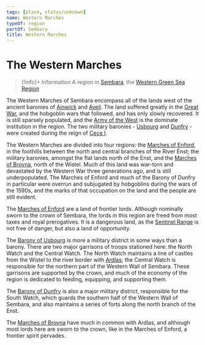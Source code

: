 ```yaml
---
tags: [place, status/unknown]
name: Western Marches
typeOf: region
partOf: Sembara
title: Western Marches
---
```

# The Western Marches
>[!info]+ Information
> A  region in [Sembara](<../sembara.md>), the [Western Green Sea Region](<../../../western-green-sea/western-green-sea-region.md>)

The Western Marches of Sembara encompass all of the lands west of the ancient baronies of [Ainwick](<../barony-of-ainwick/barony-of-ainwick.md>) and [Aveil](<../barony-of-aveil/barony-of-aveil.md>). The land suffered greatly in the [Great War](<../../../../events/1500s/great-war.md>), and the hobgoblin wars that followed, and has only slowly recovered. It is still sparsely populated, and the [Army of the West](<../../../../groups/sembaran-army/army-of-the-west.md>) is the dominate institution in the region. The two military baronies - [Usbourg](<./barony-of-usbourg.md>) and [Dunfry](<./barony-of-dunfry.md>) - were created during the reign of [Cece I](<../../../../people/historical-figures/sembaran-royalty/cece-i.md>).

The Western Marches are divided into four regions: the [Marches of Enford](<./marches-of-enford.md>), in the foothills between the north and central branches of the River Enst;  the military baronies, amongst the flat lands north of the Enst, and the [Marches of Brovna](<./marches-of-brovna.md>), north of the Wistel. Much of this land was war-torn and devastated by the Western War three generations ago, and is still underpopulated. The Marches of Enford and much of the Barony of Dunfry in particular were overrun and subjugated by hobgoblins during the wars of the 1590s, and the marks of that occupation on the land and the people are still evident. 

The [Marches of Enford](<./marches-of-enford.md>) are a land of frontier lords. Although nominally sworn to the crown of Sembara, the lords in this region are freed from most taxes and royal prerogatives. It is a dangerous land, as the [Sentinel Range](<../../../sentinel-range/sentinel-range.md>) is not free of danger, but also a land of opportunity. 

The [Barony of Usbourg](<./barony-of-usbourg.md>) is more a military district in some ways than a barony. There are two major garrisons of troops stationed here: the North Watch and the Central Watch. The North Watch maintains a line of castles from the Wistel to the river border with [Ardlas](<../../zimkovia/ardlas.md>); the Central Watch is responsible for the northern part of the Western Wall of Sembara. These garrisons are supported by the crown, and much of the economy of the region is dedicated to feeding, equipping, and supporting them. 
 
The [Barony of Dunfry](<./barony-of-dunfry.md>) is also a major military district, responsible for the South Watch, which guards the southern half of the Western Wall of Sembara, and also maintains a series of forts along the north branch of the Enst.

The [Marches of Brovna](<./marches-of-brovna.md>) have much in common with Ardlas, and although most lords here are sworn to the crown, like in the Marches of Enford, a frontier spirit pervades.
